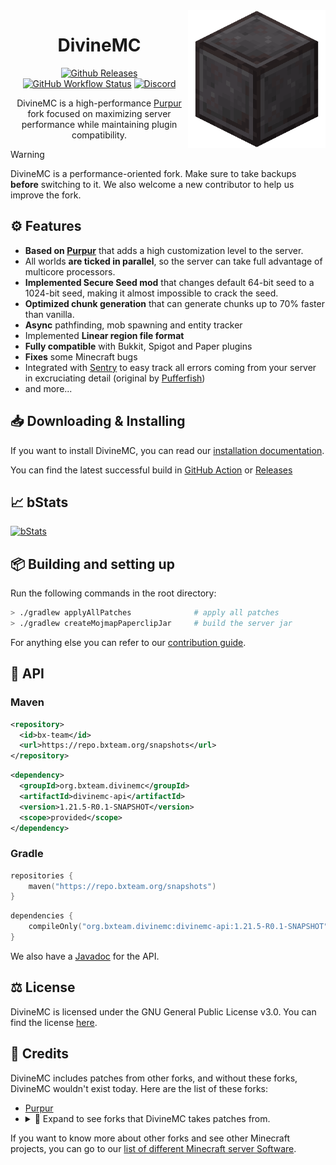 <img src="/public/logo.png" height="220" alt="DivineMC Face" align="right">
<div align="center">

# DivineMC

[![Github Releases](https://img.shields.io/badge/Download-Releases-blue?&style=for-the-badge)](https://github.com/BX-Team/DivineMC/releases)
[![GitHub Workflow Status](https://img.shields.io/github/actions/workflow/status/BX-Team/DivineMC/build.yml?logo=GoogleAnalytics&logoColor=ffffff&style=for-the-badge)](https://github.com/BX-Team/DivineMC/actions)
[![Discord](https://img.shields.io/discord/931595732752953375?color=5865F2&label=discord&style=for-the-badge)](https://discord.gg/p7cxhw7E2M)

DivineMC is a high-performance [Purpur](https://github.com/PurpurMC/Purpur) fork focused on maximizing server performance while maintaining plugin compatibility.
  
</div>

> [!WARNING]  
> DivineMC is a performance-oriented fork. Make sure to take backups **before** switching to it. We also welcome a new contributor to help us improve the fork.

## ⚙️ Features
- **Based on [Purpur](https://github.com/PurpurMC/Purpur)** that adds a high customization level to the server.
- All worlds **are ticked in parallel**, so the server can take full advantage of multicore processors.
- **Implemented Secure Seed mod** that changes default 64-bit seed to a 1024-bit seed, making it almost impossible to crack the seed.
- **Optimized chunk generation** that can generate chunks up to 70% faster than vanilla.
- **Async** pathfinding, mob spawning and entity tracker
- Implemented **Linear region file format**
- **Fully compatible** with Bukkit, Spigot and Paper plugins
- **Fixes** some Minecraft bugs
- Integrated with [Sentry](https://sentry.io/welcome/) to easy track all errors coming from your server in excruciating detail (original by [Pufferfish](https://github.com/pufferfish-gg/Pufferfish))
- and more...

## 📥 Downloading & Installing
If you want to install DivineMC, you can read our [installation documentation](https://bxteam.org/docs/divinemc/getting-started/installation).

You can find the latest successful build in [GitHub Action](https://github.com/BX-Team/DivineMC/actions) or [Releases](https://github.com/BX-Team/DivineMC/releases)

## 📈 bStats
[![bStats](https://bstats.org/signatures/server-implementation/DivineMC.svg)](https://bstats.org/plugin/server-implementation/DivineMC)

## 📦 Building and setting up
Run the following commands in the root directory:

```bash
> ./gradlew applyAllPatches              # apply all patches
> ./gradlew createMojmapPaperclipJar     # build the server jar
```

For anything else you can refer to our [contribution guide](https://bxteam.org/docs/divinemc/development/contributing).

## 🧪 API

### Maven
```xml
<repository>
  <id>bx-team</id>
  <url>https://repo.bxteam.org/snapshots</url>
</repository>
```
```xml
<dependency>
  <groupId>org.bxteam.divinemc</groupId>
  <artifactId>divinemc-api</artifactId>
  <version>1.21.5-R0.1-SNAPSHOT</version>
  <scope>provided</scope>
</dependency>
```

### Gradle
```kotlin
repositories {
    maven("https://repo.bxteam.org/snapshots")
}
```
```kotlin
dependencies {
    compileOnly("org.bxteam.divinemc:divinemc-api:1.21.5-R0.1-SNAPSHOT")
}
```

We also have a [Javadoc](https://repo.bxteam.org/javadoc/snapshots/org/bxteam/divinemc/divinemc-api/1.21.5-R0.1-SNAPSHOT/raw/index.html) for the API.

## ⚖️ License
DivineMC is licensed under the GNU General Public License v3.0. You can find the license [here](LICENSE).

## 📜 Credits
DivineMC includes patches from other forks, and without these forks, DivineMC wouldn't exist today. Here are the list of these forks:

- [Purpur](https://github.com/PurpurMC/Purpur)
- <details>
    <summary>📜 Expand to see forks that DivineMC takes patches from.</summary>
    <p>
      • <a href="https://github.com/Bloom-host/Petal">Petal</a><br>
      • <a href="https://github.com/fxmorin/carpet-fixes">Carpet Fixes</a><br>
      • <a href="https://github.com/ProjectEdenGG/Parchment">Parchment</a><br>
      • <a href="https://github.com/LeavesMC/Leaves">Leaves</a><br>
      • <a href="https://github.com/KaiijuMC/Kaiiju">Kaiiju</a><br>
      • <a href="https://github.com/SparklyPower/SparklyPaper">SparklyPaper</a><br>
      • <a href="https://github.com/plasmoapp/matter">Matter</a><br>
      • <a href="https://github.com/CraftCanvasMC/Canvas">Canvas</a><br>
    </p>
</details>

If you want to know more about other forks and see other Minecraft projects, you can go to our [list of different Minecraft server Software](https://gist.github.com/NONPLAYT/48742353af8ae36bcef5d1c36de9730a).
